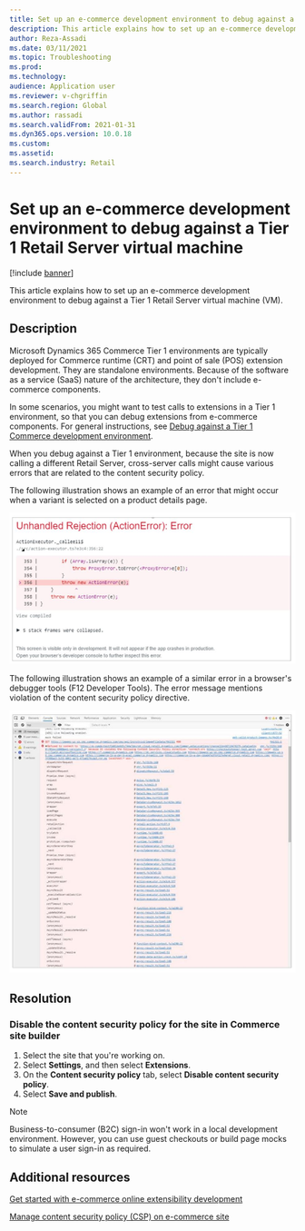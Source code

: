 ```yaml
---
title: Set up an e-commerce development environment to debug against a Tier 1 Retail Server virtual machine
description: This article explains how to set up an e-commerce development environment to debug against a Tier 1 Retail Server virtual machine (VM).
author: Reza-Assadi
ms.date: 03/11/2021
ms.topic: Troubleshooting
ms.prod: 
ms.technology: 
audience: Application user
ms.reviewer: v-chgriffin
ms.search.region: Global
ms.author: rassadi
ms.search.validFrom: 2021-01-31
ms.dyn365.ops.version: 10.0.18
ms.custom: 
ms.assetid: 
ms.search.industry: Retail
---
```


# Set up an e-commerce development environment to debug against a Tier 1 Retail Server virtual machine

[!include [banner](../../includes/banner.md)]

This article explains how to set up an e-commerce development environment to debug against a Tier 1 Retail Server virtual machine (VM).

## Description

Microsoft Dynamics 365 Commerce Tier 1 environments are typically deployed for Commerce runtime (CRT) and point of sale (POS) extension development. They are standalone environments. Because of the software as a service (SaaS) nature of the architecture, they don't include e-commerce components.

In some scenarios, you might want to test calls to extensions in a Tier 1 environment, so that you can debug extensions from e-commerce components. For general instructions, see [Debug against a Tier 1 Commerce development environment](../e-commerce-extensibility/debug-tier-1.md).

When you debug against a Tier 1 environment, because the site is now calling a different Retail Server, cross-server calls might cause various errors that are related to the content security policy.

The following illustration shows an example of an error that might occur when a variant is selected on a product details page.

![Error when a variant is selected on a product details page.](media/unhandled-rejection-error.jpg)

The following illustration shows an example of a similar error in a browser's debugger tools (F12 Developer Tools). The error message mentions violation of the content security policy directive.

![Debugger tools error.](media/debugger-tools-error.JPG)

## Resolution

### Disable the content security policy for the site in Commerce site builder

1. Select the site that you're working on.
1. Select **Settings**, and then select **Extensions**.
1. On the **Content security policy** tab, select **Disable content security policy**.
1. Select **Save and publish**.

> [!NOTE]
> Business-to-consumer (B2C) sign-in won't work in a local development environment. However, you can use guest checkouts or build page mocks to simulate a user sign-in as required.

## Additional resources

[Get started with e-commerce online extensibility development](../e-commerce-extensibility/sdk-getting-started.md)

[Manage content security policy (CSP) on e-commerce site](../manage-csp.md)
